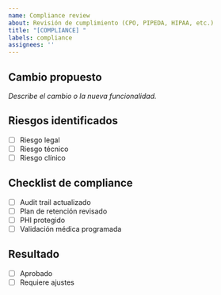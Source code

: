 ```yaml
---
name: Compliance review
about: Revisión de cumplimiento (CPO, PIPEDA, HIPAA, etc.)
title: "[COMPLIANCE] "
labels: compliance
assignees: ''
---
```


## Cambio propuesto
_Describe el cambio o la nueva funcionalidad._

## Riesgos identificados
- [ ] Riesgo legal
- [ ] Riesgo técnico
- [ ] Riesgo clínico

## Checklist de compliance
- [ ] Audit trail actualizado
- [ ] Plan de retención revisado
- [ ] PHI protegido
- [ ] Validación médica programada

## Resultado
- [ ] Aprobado
- [ ] Requiere ajustes
